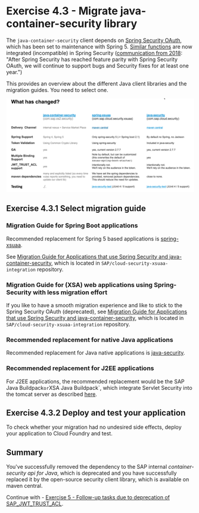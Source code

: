 # Exercise 4.3 - Migrate java-container-security library

The `java-container-security` client depends on [Spring Security OAuth](https://projects.spring.io/spring-security-oauth), which has been set to maintenance with Spring 5. [Similar functions](https://spring.io/projects/spring-security-oauth) are now integrated (incompatible) in Spring Security ([communication from 2018](https://spring.io/blog/2018/01/30/next-generation-oauth-2-0-support-with-spring-security): "After Spring Security has reached feature parity with Spring Security OAuth, we will continue to support bugs and Security fixes for at least one year.")

This provides an overview about the different Java client libraries and the migration guides.
You need to select one.

![](images/java-container-security-migration-overview.png)

## Exercise 4.3.1 Select migration guide

### Migration Guide for Spring Boot applications
Recommended replacement for Spring 5 based applications is [spring-xsuaa](https://github.com/SAP/cloud-security-xsuaa-integration#token-validation-for-java-spring-boot-web-applications).

See [Migration Guide for Applications that use Spring Security and java-container-security](
https://github.com/SAP/cloud-security-xsuaa-integration/blob/master/spring-xsuaa/Migration_JavaContainerSecurityProjects.md), which is located in ``SAP/cloud-security-xsuaa-integration`` repository.

### Migration Guide for (XSA) web applications using Spring-Security with less migration effort
If you like to have a smooth migration experience and like to stick to the Spring Security OAuth (deprecated), see [Migration Guide for Applications that use Spring Security and java-container-security](https://github.com/SAP/cloud-security-xsuaa-integration/blob/master/java-security/Migration_SpringSecurityProjects.md), which is located in ``SAP/cloud-security-xsuaa-integration`` repository.

### Recommended replacement for native Java applications
Recommended replacement for Java native applications is [java-security](https://github.com/SAP/cloud-security-xsuaa-integration).

### Recommended replacement for J2EE applications
For J2EE applications, the recommended replacement would be the SAP Java Buildpack` or `XSA Java Buildpack`, which integrate Servlet Security into the tomcat server as described [here](https://github.com/SAP/cloud-security-xsuaa-integration#token-validation-for-java-web-applications-using-sap-java-buildpack).

## Exercise 4.3.2 Deploy and test your application

To check whether your migration had no undesired side effects, deploy your application to Cloud Foundry and test.


## Summary

You've successfully removed the dependency to the SAP internal *container-security api for Java*, which is deprecated and you have successfully replaced it by the open-source security client library, which is available on maven central.

Continue with - [Exercise 5 - Follow-up tasks due to deprecation of SAP_JWT_TRUST_ACL](../sap_jwt_trust_acl/README.md).
